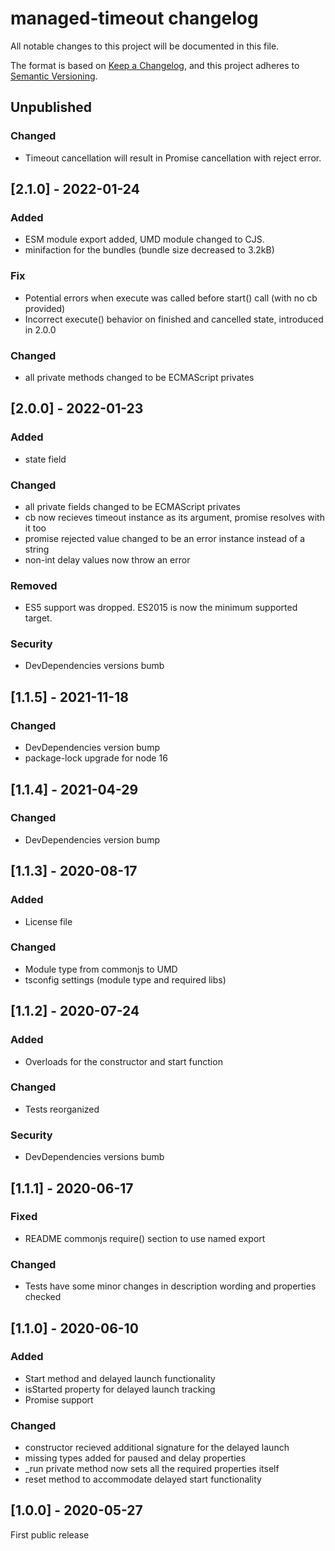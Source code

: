 # managed-timeout changelog

All notable changes to this project will be documented in this file.

The format is based on [Keep a Changelog](https://keepachangelog.com/en/1.0.0/),
and this project adheres to [Semantic Versioning](https://semver.org/spec/v2.0.0.html).

## Unpublished
### Changed
- Timeout cancellation will result in Promise cancellation with reject error.

## [2.1.0] - 2022-01-24
### Added
- ESM module export added, UMD module changed to CJS.
- minifaction for the bundles (bundle size decreased to 3.2kB)
### Fix
- Potential errors when execute was called before start() call (with no cb provided)
- Incorrect execute() behavior on finished and cancelled state, introduced in 2.0.0
### Changed
- all private methods changed to be ECMAScript privates

## [2.0.0] - 2022-01-23
### Added
- state field
### Changed
- all private fields changed to be ECMAScript privates
- cb now recieves timeout instance as its argument, promise resolves with it too
- promise rejected value changed to be an error instance instead of a string
- non-int delay values now throw an error
### Removed
- ES5 support was dropped. ES2015 is now the minimum supported target.
### Security
- DevDependencies versions bumb

## [1.1.5] - 2021-11-18
### Changed
- DevDependencies version bump
- package-lock upgrade for node 16
## [1.1.4] - 2021-04-29
### Changed
- DevDependencies version bump
## [1.1.3] - 2020-08-17
### Added
- License file
### Changed
- Module type from commonjs to UMD
- tsconfig settings (module type and required libs)

## [1.1.2] - 2020-07-24
### Added
- Overloads for the constructor and start function
### Changed
- Tests reorganized
### Security
- DevDependencies versions bumb

## [1.1.1] - 2020-06-17
### Fixed
- README commonjs require() section to use named export
### Changed
- Tests have some minor changes in description wording and properties checked

## [1.1.0] - 2020-06-10
### Added
- Start method and delayed launch functionality
- isStarted property for delayed launch tracking
- Promise support
### Changed
- constructor recieved additional signature for the delayed launch
- missing types added for paused and delay properties
- _run private method now sets all the required properties itself
- reset method to accommodate delayed start functionality

## [1.0.0] - 2020-05-27
First public release